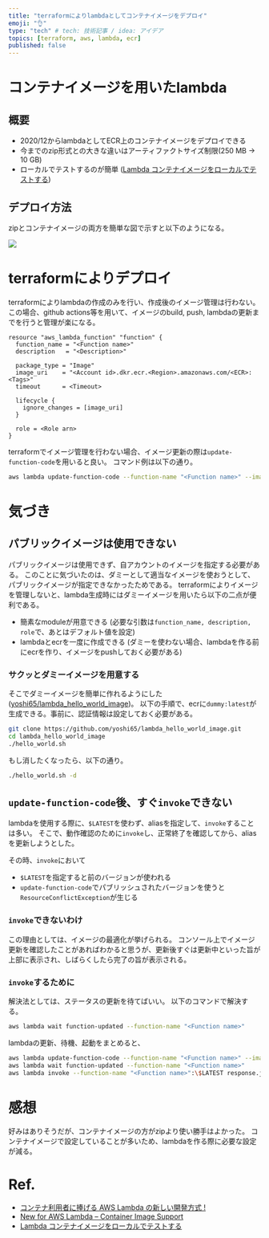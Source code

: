 ```yaml
---
title: "terraformによりlambdaとしてコンテナイメージをデプロイ"
emoji: "👌"
type: "tech" # tech: 技術記事 / idea: アイデア
topics: [terraform, aws, lambda, ecr]
published: false
---
```


# コンテナイメージを用いたlambda

## 概要

- 2020/12からlambdaとしてECR上のコンテナイメージをデプロイできる
- 今までのzip形式との大きな違いはアーティファクトサイズ制限(250 MB -> 10 GB)
- ローカルでテストするのが簡単 ([Lambda コンテナイメージをローカルでテストする](https://docs.aws.amazon.com/ja_jp/lambda/latest/dg/images-test.html))

## デプロイ方法
zipとコンテナイメージの両方を簡単な図で示すと以下のようになる。

![](https://storage.googleapis.com/zenn-user-upload/aff378b02885523935513230.png)

# terraformによりデプロイ

terraformによりlambdaの作成のみを行い、作成後のイメージ管理は行わない。
この場合、github actions等を用いて、イメージのbuild, push, lambdaの更新までを行うと管理が楽になる。

```
resource "aws_lambda_function" "function" {
  function_name = "<Function name>"
  description   = "<Description>"

  package_type = "Image"
  image_uri    = "<Account id>.dkr.ecr.<Region>.amazonaws.com/<ECR>:<Tags>"
  timeout      = <Timeout>

  lifecycle {
    ignore_changes = [image_uri]
  }

  role = <Role arn>
}
```

terraformでイメージ管理を行わない場合、イメージ更新の際は`update-function-code`を用いると良い。
コマンド例は以下の通り。

```sh
aws lambda update-function-code --function-name "<Function name>" --image-uri "<Account id>.dkr.ecr.<Region>.amazonaws.com/<ECR>:<Tags>"
```

# 気づき

## パブリックイメージは使用できない

パブリックイメージは使用できず、自アカウントのイメージを指定する必要がある。
このことに気づいたのは、ダミーとして適当なイメージを使おうとして、パブリックイメージが指定できなかったためである。
terraformによりイメージを管理しないと、lambda生成時にはダミーイメージを用いたら以下の二点が便利である。

- 簡素なmoduleが用意できる (必要な引数は`function_name, description, role`で、あとはデフォルト値を設定)
- lambdaとecrを一度に作成できる (ダミーを使わない場合、lambdaを作る前にecrを作り、イメージをpushしておく必要がある)


### サクッとダミーイメージを用意する

そこでダミーイメージを簡単に作れるようにした ([yoshi65/lambda_hello_world_image](https://github.com/yoshi65/lambda_hello_world_image.git))。
以下の手順で、ecrに`dummy:latest`が生成できる。事前に、認証情報は設定しておく必要がある。

```sh
git clone https://github.com/yoshi65/lambda_hello_world_image.git
cd lambda_hello_world_image
./hello_world.sh
```

もし消したくなったら、以下の通り。
```sh
./hello_world.sh -d
```

## `update-function-code`後、すぐ`invoke`できない

lambdaを使用する際に、`$LATEST`を使わず、aliasを指定して、`invoke`することは多い。
そこで、動作確認のために`invoke`し、正常終了を確認してから、aliasを更新しようとした。

その時、`invoke`において

- `$LATEST`を指定すると前のバージョンが使われる
- `update-function-code`でパブリッシュされたバージョンを使うと`ResourceConflictException`が生じる

### `invoke`できないわけ
この理由としては、イメージの最適化が挙げられる。
コンソール上でイメージ更新を確認したことがあればわかると思うが、更新後すぐは更新中といった旨が上部に表示され、しばらくしたら完了の旨が表示される。

### `invoke`するために
解決法としては、ステータスの更新を待てばいい。
以下のコマンドで解決する。
```sh
aws lambda wait function-updated --function-name "<Function name>"
```

lambdaの更新、待機、起動をまとめると、
```sh
aws lambda update-function-code --function-name "<Function name>" --image-uri "<Image uri>" --publish
aws lambda wait function-updated --function-name "<Function name>"
aws lambda invoke --function-name "<Function name>":\$LATEST response.json
```

# 感想

好みはありそうだが、コンテナイメージの方がzipより使い勝手はよかった。
コンテナイメージで設定していることが多いため、lambdaを作る際に必要な設定が減る。

# Ref.

- [コンテナ利用者に捧げる AWS Lambda の新しい開発方式 !](https://aws.amazon.com/jp/builders-flash/202103/new-lambda-container-development/?awsf.filter-name=*all)
- [New for AWS Lambda – Container Image Support](https://aws.amazon.com/jp/blogs/aws/new-for-aws-lambda-container-image-support/)
- [Lambda コンテナイメージをローカルでテストする](https://docs.aws.amazon.com/ja_jp/lambda/latest/dg/images-test.html)
